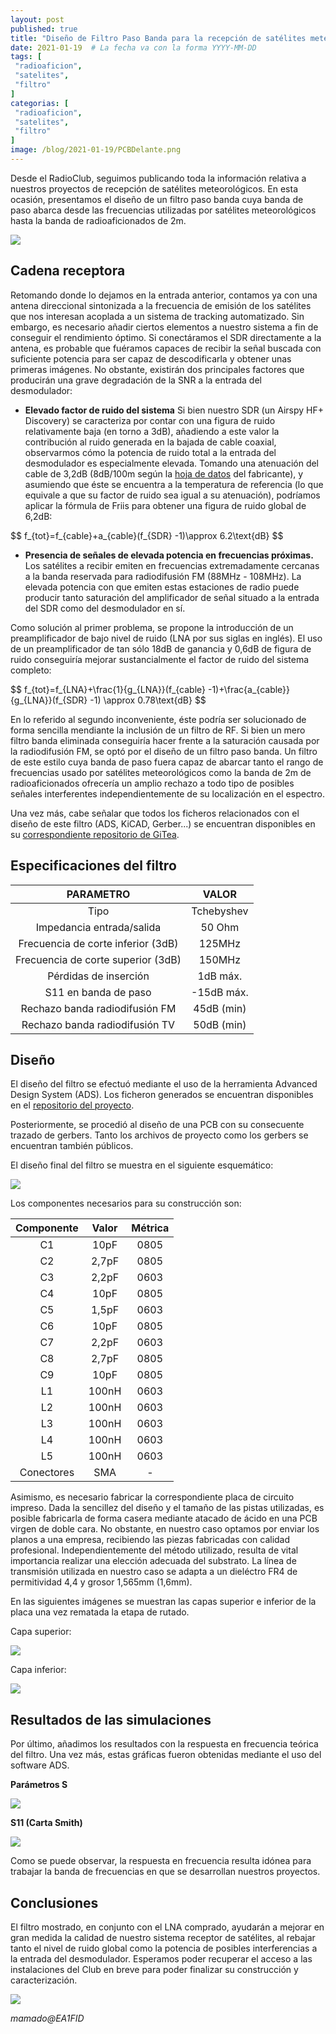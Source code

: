 ```yaml
---
layout: post
published: true
title: "Diseño de Filtro Paso Banda para la recepción de satélites meteorológicos y banda de 2m"
date: 2021-01-19  # La fecha va con la forma YYYY-MM-DD
tags: [
 "radioaficion",
 "satelites",
 "filtro"
]
categorias: [
 "radioaficion",
 "satelites",
 "filtro"
]
image: /blog/2021-01-19/PCBDelante.png
---
```


Desde el RadioClub, seguimos publicando toda la información relativa a nuestros proyectos de recepción de satélites meteorológicos. En esta ocasión, presentamos el diseño de un filtro paso banda cuya banda de paso abarca desde las frecuencias utilizadas por satélites meteorológicos hasta la banda de radioaficionados de 2m.

![](/blog/2021-01-19/PCBDelante.png)

## Cadena receptora

Retomando donde lo dejamos en la entrada anterior, contamos ya con una antena direccional sintonizada a la frecuencia de emisión de los satélites que nos interesan acoplada a un sistema de tracking automatizado. Sin embargo, es necesario añadir ciertos elementos a nuestro sistema a fin de conseguir el rendimiento óptimo. Si conectáramos el SDR directamente a la antena, es probable que fuéramos capaces de recibir la señal buscada con suficiente potencia para ser capaz de descodificarla y obtener unas primeras imágenes. No obstante, existirán dos principales factores que producirán una grave degradación de la SNR a la entrada del desmodulador:

- **Elevado factor de ruido del sistema** Si bien nuestro SDR (un Airspy HF+ Discovery) se caracteriza por contar con una figura de ruido relativamente baja (en torno a 3dB), añadiendo a este valor la contribución al ruido generada en la bajada de cable coaxial, observarmos cómo la potencia de ruido total a la entrada del desmodulador es especialmente elevada. Tomando una atenuación del cable de 3,2dB (8dB/100m según la [hoja de datos](https://www.fscglobal.com/sites/admin/plugins/elfinder/files/fsglobal/Datasheets/390213H.pdf) del fabricante), y asumiendo que éste se encuentra a la temperatura de referencia (lo que equivale a que su factor de ruido sea igual a su atenuación), podríamos aplicar la fórmula de Friis para obtener una figura de ruido global de 6,2dB:

<div>
$$
f_{tot}=f_{cable}+a_{cable}(f_{SDR} -1)\approx 6.2\text{dB}
$$
</div>

- **Presencia de señales de elevada potencia en frecuencias próximas.** Los satélites a recibir emiten en frecuencias extremadamente cercanas a la banda reservada para radiodifusión FM (88MHz - 108MHz). La elevada potencia con que emiten estas estaciones de radio puede producir tanto saturación del amplificador de señal situado a la entrada del SDR como del desmodulador en sí.

Como solución al primer problema, se propone la introducción de un preamplificador de bajo nivel de ruido (LNA por sus siglas en inglés). El uso de un preamplificador de tan sólo 18dB de ganancia y 0,6dB de figura de ruido conseguiría mejorar sustancialmente el factor de ruido del sistema completo:

<div>
$$
f_{tot}=f_{LNA}+\frac{1}{g_{LNA}}(f_{cable} -1)+\frac{a_{cable}}{g_{LNA}}(f_{SDR} -1) \approx 0.78\text{dB}
$$
</div>

En lo referido al segundo inconveniente, éste podría ser solucionado de forma sencilla mendiante la inclusión de un filtro de RF. Si bien un mero filtro banda eliminada conseguiría hacer frente a la saturación causada por la radiodifusión FM, se optó por el diseño de un filtro paso banda. Un filtro de este estilo cuya banda de paso fuera capaz de abarcar tanto el rango de frecuencias usado por satélites meteorológicos como la banda de 2m de radioaficionados ofrecería un amplio rechazo a todo tipo de posibles señales interferentes independientemente de su localización en el espectro.

Una vez más, cabe señalar que todos los ficheros relacionados con el diseño de este filtro (ADS, KiCAD, Gerber...) se encuentran disponibles en su [correspondiente repositorio de GiTea](https://github.com/WX-Ground-Station-RadioClub-E-I-T/filtro-2m-noaa).

## Especificaciones del filtro


|      **PARAMETRO**     |    **VALOR**   |
|:----------------------:|:--------------:|
|Tipo | Tchebyshev|
|Impedancia entrada/salida | 50 Ohm|
|Frecuencia de corte inferior (3dB) | 125MHz|
|Frecuencia de corte superior (3dB) | 150MHz|
|Pérdidas de inserción | 1dB máx.|
|S11 en banda de paso | -15dB máx.|
|Rechazo banda radiodifusión FM | 45dB (min)|
|Rechazo banda radiodifusión TV | 50dB (min)|

## Diseño

El diseño del filtro se efectuó mediante el uso de la herramienta Advanced Design System (ADS). Los ficheron generados se encuentran disponibles en el [repositorio del proyecto](https://github.com/WX-Ground-Station-RadioClub-E-I-T/filtro-2m-noaa).

Posteriormente, se procedió al diseño de una PCB con su consecuente trazado de gerbers. Tanto los archivos de proyecto como los gerbers se encuentran también públicos.

El diseño final del filtro se muestra en el siguiente esquemático:

![](/blog/2021-01-19/KicadSch.png)

Los componentes necesarios para su construcción son:


| Componente | Valor | Métrica |
|:----------:|:-----:|:-------:|
|     C1     |  10pF |   0805  |
|     C2     | 2,7pF |   0805  |
|     C3     | 2,2pF |   0603  |
|     C4     |  10pF |   0805  |
|     C5     | 1,5pF |   0603  |
|     C6     |  10pF |   0805  |
|     C7     | 2,2pF |   0603  |
|     C8     | 2,7pF |   0805  |
|     C9     |  10pF |   0805  |
|     L1     | 100nH |   0603  |
|     L2     | 100nH |   0603  |
|     L3     | 100nH |   0603  |
|     L4     | 100nH |   0603  |
|     L5     | 100nH |   0603  |
| Conectores |  SMA  |    -    |


Asimismo, es necesario fabricar la correspondiente placa de circuito impreso. Dada la sencillez del diseño y el tamaño de las pistas utilizadas, es posible fabricarla de forma casera mediante atacado de ácido en una PCB virgen de doble cara. No obstante, en nuestro caso optamos por enviar los planos a una empresa, recibiendo las piezas fabricadas con calidad profesional. Independientemente del método utilizado, resulta de vital importancia realizar una elección adecuada del substrato. La línea de transmisión utilizada en nuestro caso se adapta a un dieléctro FR4 de permitividad 4,4 y grosor 1,565mm (1,6mm).

En las siguientes imágenes se muestran las capas superior e inferior de la placa una vez rematada la etapa de rutado.

Capa superior:

![](/blog/2021-01-19/F.Cu.png)

Capa inferior:

![](/blog/2021-01-19/B.Cu.png)

## Resultados de las simulaciones

Por último, añadimos los resultados con la respuesta en frecuencia teórica del filtro. Una vez más, estas gráficas fueron obtenidas mediante el uso del software ADS.

**Parámetros S**

![](/blog/2021-01-19/S.jpeg)


**S11 (Carta Smith)**

![](/blog/2021-01-19/smith.jpeg)

Como se puede observar, la respuesta en frecuencia resulta idónea para trabajar la banda de frecuencias en que se desarrollan nuestros proyectos.

## Conclusiones

El filtro mostrado, en conjunto con el LNA comprado, ayudarán a mejorar en gran medida la calidad de nuestro sistema receptor de satélites, al rebajar tanto el nivel de ruido global como la potencia de posibles interferencias a la entrada del desmodulador. Esperamos poder recuperar el acceso a las instalaciones del Club en breve para poder finalizar su construcción y caracterización.

![](/blog/2021-01-19/PCBdetras.png)


_mamado@EA1FID_

